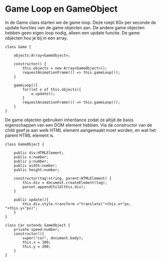 # Game Loop en GameObject

In de Game class starten we de game loop. Deze roept 60x per seconde de update functies van de game objecten aan. De andere game objecten hebben geen eigen loop nodig, alleen een update functie. De game objecten hou je bij in een array.

```
class Game {

    objects:Array<GameObject>;

    constructor() {
        this.objects = new Array<GameObject>();
        requestAnimationFrame(() => this.gameLoop());
    }

    gameLoop(){
        for(let o of this.objects){
            o.update();
        }
        requestAnimationFrame(() => this.gameLoop());
    }
}
```

De game objecten gebruiken inheritance zodat ze altijd de basis eigenschappen van een DOM element hebben. Via de constructor van de child geef je aan welk HTML element aangemaakt moet worden, en wat het parent HTML element is.

```
class GameObject {

    public div:HTMLElement;
    public x:number;
    public y:number;
    public width:number;
    public height:number;
            
    constructor(tag:string, parent:HTMLElement) {
        this.div = document.createElement(tag);
        parent.appendChild(this.div);
    }

    public update(){
        this.div.style.transform ="translate("+this.x+"px, "+this.y+"px)";
    }
}

class Car extends GameObject {
    private speed:number;
    constructor(){
        super("car", document.body);
        this.x = 100;
        this.y = 200;
    }
}
```
